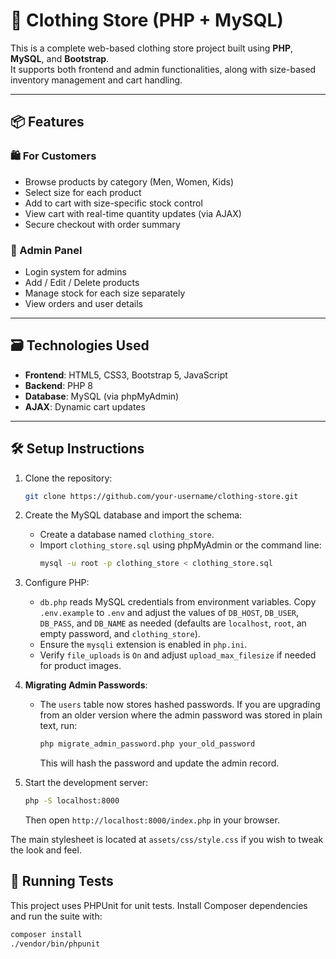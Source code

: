 # 👕 Clothing Store (PHP + MySQL)

This is a complete web-based clothing store project built using **PHP**, **MySQL**, and **Bootstrap**.  
It supports both frontend and admin functionalities, along with size-based inventory management and cart handling.

---

## 📦 Features

### 🛍️ For Customers
- Browse products by category (Men, Women, Kids)
- Select size for each product
- Add to cart with size-specific stock control
- View cart with real-time quantity updates (via AJAX)
- Secure checkout with order summary

### 🔐 Admin Panel
- Login system for admins
- Add / Edit / Delete products
- Manage stock for each size separately
- View orders and user details

---

## 🗃️ Technologies Used

- **Frontend**: HTML5, CSS3, Bootstrap 5, JavaScript
- **Backend**: PHP 8
- **Database**: MySQL (via phpMyAdmin)
- **AJAX**: Dynamic cart updates

---

## 🛠️ Setup Instructions

1. Clone the repository:
   ```bash
   git clone https://github.com/your-username/clothing-store.git
   ```

2. Create the MySQL database and import the schema:
   - Create a database named `clothing_store`.
   - Import `clothing_store.sql` using phpMyAdmin or the command line:
     ```bash
     mysql -u root -p clothing_store < clothing_store.sql
     ```

3. Configure PHP:
   - `db.php` reads MySQL credentials from environment variables. Copy `.env.example` to `.env` and adjust the values of `DB_HOST`, `DB_USER`, `DB_PASS`, and `DB_NAME` as needed (defaults are `localhost`, `root`, an empty password, and `clothing_store`).
   - Ensure the `mysqli` extension is enabled in `php.ini`.
   - Verify `file_uploads` is `On` and adjust `upload_max_filesize` if needed for product images.

4. **Migrating Admin Passwords**:
     - The `users` table now stores hashed passwords. If you are upgrading from an
       older version where the admin password was stored in plain text, run:
       ```bash
       php migrate_admin_password.php your_old_password
       ```
       This will hash the password and update the admin record.

5. Start the development server:
   ```bash
   php -S localhost:8000
   ```
   Then open `http://localhost:8000/index.php` in your browser.

The main stylesheet is located at `assets/css/style.css` if you wish to tweak the look and feel.

## 🧪 Running Tests

This project uses PHPUnit for unit tests.
Install Composer dependencies and run the suite with:

```bash
composer install
./vendor/bin/phpunit
```
